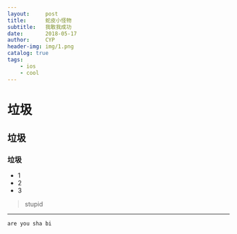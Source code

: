 ```yaml
---
layout:     post                   
title:      蛇皮小怪物             
subtitle:   我敢我成功 
date:       2018-05-17            
author:     CYP                      
header-img: img/1.png    
catalog: true                       
tags:                               
    - ios
    - cool
---
```

# 垃圾
## 垃圾
### 垃圾
* 1
* 2
* 3
>stupid
***
`are you sha bi`  

